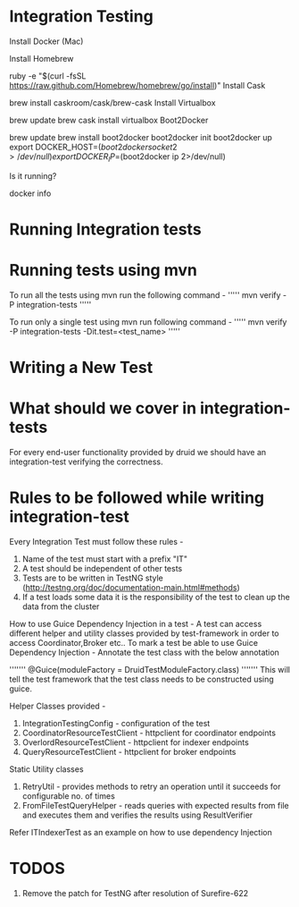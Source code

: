 Integration Testing
=========================

Install Docker (Mac)

Install Homebrew

ruby -e "$(curl -fsSL https://raw.github.com/Homebrew/homebrew/go/install)"
Install Cask

brew install caskroom/cask/brew-cask
Install Virtualbox

brew update
brew cask install virtualbox
Boot2Docker

brew update
brew install boot2docker
boot2docker init
boot2docker up
export DOCKER_HOST=$(boot2docker socket 2>/dev/null)
export DOCKER_IP=$(boot2docker ip 2>/dev/null)

Is it running?

docker info

Running Integration tests
=========================

Running tests using mvn
======================
To run all the tests using mvn run the following command -
'''''
  mvn verify -P integration-tests
'''''

To run only a single test using mvn run following command -
'''''
  mvn verify -P integration-tests -Dit.test=<test_name>
'''''


Writing a New Test
===============
What should we cover in integration-tests
=============================
For every end-user functionality provided by druid we should have an integration-test verifying the correctness.

Rules to be followed while writing integration-test
=============================
Every Integration Test must follow these rules -
1) Name of the test must start with a prefix "IT"
2) A test should be independent of other tests
3) Tests are to be written in TestNG style (http://testng.org/doc/documentation-main.html#methods)
4) If a test loads some data it is the responsibility of the test to clean up the data from the cluster

How to use Guice Dependency Injection in a test -
A test can access different helper and utility classes provided by test-framework in order to access Coordinator,Broker etc..
To mark a test be able to use Guice Dependency Injection -
Annotate the test class with the below annotation

 '''''''
 @Guice(moduleFactory = DruidTestModuleFactory.class)
 '''''''
This will tell the test framework that the test class needs to be constructed using guice.

Helper Classes provided -
1) IntegrationTestingConfig - configuration of the test
2) CoordinatorResourceTestClient - httpclient for coordinator endpoints
3) OverlordResourceTestClient - httpclient for indexer endpoints
4) QueryResourceTestClient - httpclient for broker endpoints

Static Utility classes
1) RetryUtil - provides methods to retry an operation until it succeeds for configurable no. of times
2) FromFileTestQueryHelper - reads queries with expected results from file and executes them and verifies the results using ResultVerifier

Refer ITIndexerTest as an example on how to use dependency Injection


TODOS
=======================
1) Remove the patch for TestNG after resolution of Surefire-622







